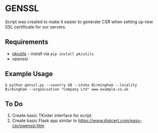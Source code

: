 GENSSL
======

Script was created to make it easier to generate CSR when setting up new SSL
certificate for our servers.

Requirements
------------

* [pkiutils](https://github.com/jandd/python-pkiutils) - install via ```pip install pkiutils```
* openssl

Example Usage
-------------

```shell
$ python genssl.py --country GB --state Birmingham --locality Birmingham --organisation "Company Ltd" www.example.co.uk
```

To Do
-----
1. Create basic TKinter interface for script.
2. Create basic Flask app similar to https://www.digicert.com/easy-csr/openssl.htm
